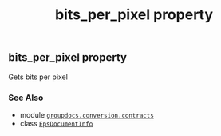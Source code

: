 ﻿---
title: bits_per_pixel property
second_title: GroupDocs.Conversion for Python via .NET API References
description: 
type: docs
weight: 30
url: /python-net/groupdocs.conversion.contracts/epsdocumentinfo/bits_per_pixel/
is_root: false
---

## bits_per_pixel property


Gets bits per pixel

### See Also
* module [`groupdocs.conversion.contracts`](../../)
* class [`EpsDocumentInfo`](/conversion/python-net/groupdocs.conversion.contracts/epsdocumentinfo)
